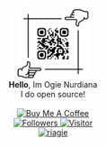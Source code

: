 <div align="center">
    <img width="25%" alt="qr-code" src="./qr-code.png"><br>
    <b>Hello</b>, Im Ogie Nurdiana<br>
    I do open source!
</div>
<br>
<div align="center">
    <a href="https://saweria.co/IntroScript" target="_blank" title="Buy Me A Coffee">
        <img src="https://cdn.buymeacoffee.com/buttons/v2/default-red.png" alt="Buy Me A Coffee" width="150" >
    </a>
</div>
<div align="center">
    <a href="#" title="Followers">
        <img src="https://img.shields.io/github/followers/riagie?style=social" alt="Followers" />
    </a>
    <a href="#" title="Visitor">
        <img src="https://visitor-badge.laobi.icu/badge?page_id=riagie.riagie" alt="Visitor" />
    </a>
</div>
<div align="center">
    <a href="#" title="Activity Graph">
      <img width=45% src="https://github-readme-stats.vercel.app/api?username=riagie" alt="riagie" />
    </a>
</div>

<!--
<a href="#" title="Stats">
  <img align="left" width=45% src="https://github-readme-streak-stats.herokuapp.com?user=riagie&date_format=M%20j%5B%2C%20Y%5D&ring=D2624C" alt="riagie" />
</a>
<a href="#" title="Activity Graph">
  <img align="right" width=45% src="https://github-readme-stats.vercel.app/api?username=riagie&show_icons=true&hide_border=true" alt="riagie" />
</a>
<a href="#" title="Activity Graph">
  <img width=100% src="https://activity-graph.herokuapp.com/graph?username=riagie&theme=github-light&hide_border=true" alt="riagie" />
</a>
-->

